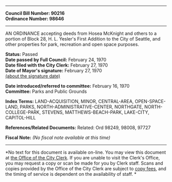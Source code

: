 * * * * *  
  
**Council Bill Number: [](#h0)[](#h2)90216**   
**Ordinance Number: 98646**  
  
* * * * *  
  
AN ORDINANCE accepting deeds from Hosea McKnight and others to a portion of Block 28, H. L. Yesler's First Addition to the City of Seattle, and other properties for park, recreation and open space purposes.  
  
**Status:** Passed   
**Date passed by Full Council:** February 24, 1970   
**Date filed with the City Clerk:** February 27, 1970   
**Date of Mayor's signature:** February 27, 1970   
[(about the signature date)](/~public/approvaldate.htm)   
  
  
**Date introduced/referred to committee:** February 16, 1970   
**Committee:** Parks and Public Grounds   
  
**Index Terms:** LAND-ACQUISITION, MINOR, CENTRAL-AREA, OPEN-SPACE-LAND, PARKS, NORTH-ADMINISTRATIVE-CENTER, NORTHGATE, NORTH-COLLEGE-PARK, STEVENS, MATTHEWS-BEACH-PARK, LAKE-CITY, CAPITOL-HILL  
  
**References/Related Documents:** Related: Ord 98249, 98008, 97727  
  
**Fiscal Note:** *(No fiscal note available at this time)*  
  
* * * * *  
  
*No text for this document is available on-line. You may view this document at [the Office of the City Clerk](http://www.seattle.gov/leg/clerk/contactUs.htm). If you are unable to visit the Clerk's Office, you may request a copy or scan be made for you by Clerk staff. Scans and copies provided by the Office of the City Clerk are subject to [copy fees](http://clerk.seattle.gov/~public/clerkfees.htm), and the timing of service is dependent on the availability of staff. *  
  
  
